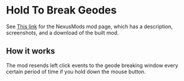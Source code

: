# Hold To Break Geodes


See [This link](http://www.nexusmods.com/stardewvalley/mods/1689?) for the NexusMods mod page, which has a description, screenshots, and a download of the built mod.

## How it works

The mod resends left click events to the geode breaking window every certain period of time if you hold down the mouse button.